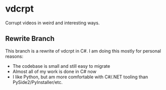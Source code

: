 # vdcrpt

Corrupt videos in weird and interesting ways.

## Rewrite Branch

This branch is a rewrite of vdcrpt in C#. I am doing this mostly for personal reasons:

- The codebase is small and still easy to migrate
- Almost all of my work is done in C# now
- I like Python, but am more comfortable with C#/.NET tooling than PySide2/PyInstaller/etc.
